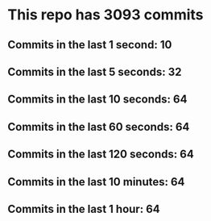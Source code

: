 # This repo has 3093 commits

## Commits in the last 1 second: 10
## Commits in the last 5 seconds: 32
## Commits in the last 10 seconds: 64
## Commits in the last 60 seconds: 64
## Commits in the last 120 seconds: 64
## Commits in the last 10 minutes: 64
## Commits in the last 1 hour: 64

